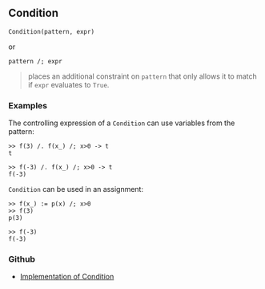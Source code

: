 ## Condition

```
Condition(pattern, expr)
```

or

```
pattern /; expr
```

> places an additional constraint on `pattern` that only allows it to match if `expr` evaluates to `True`.
   
### Examples

The controlling expression of a `Condition` can use variables from the pattern:

```
>> f(3) /. f(x_) /; x>0 -> t
t
	 
>> f(-3) /. f(x_) /; x>0 -> t
f(-3)
```

`Condition` can be used in an assignment:

```
>> f(x_) := p(x) /; x>0
>> f(3)
p(3)

>> f(-3)
f(-3)
```

### Github

* [Implementation of Condition](https://github.com/axkr/symja_android_library/blob/master/symja_android_library/matheclipse-core/src/main/java/org/matheclipse/core/builtin/Programming.java#L531) 
